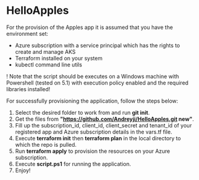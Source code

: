 # HelloApples	

For the provision of the Apples app it is assumed that you have the environment set: 
* Azure subscription with a service principal which has the rights to create and manage AKS
* Terraform installed on your system
* kubectl command line utils
  

! Note that the script should be executes on a Windows machine with Powershell (tested on 5.1) with execution policy enabled and the required libraries installed!

For successfully provisioning the application, follow the steps below:
1.  Select the desired folder to work from and run **git init**. 
1.  Get the files from **"https://github.com/Andreyji/HelloApples.git new"**.
2.  Fill up the subscription_id, client_id, client_secret and tenant_id of your registered app and Azure subscription details
    in the vars.tf file.
3.  Execute **terraform init** then **terraform plan** in the local directory to which the repo is pulled.
4.  Run **terraform apply** to provision the resources on your Azure subscription.
5.  Execute **script.ps1** for running the application.
6.  Enjoy!
